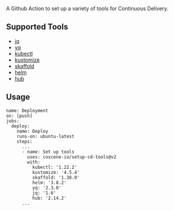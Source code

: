 A Github Action to set up a variety of tools for Continuous Delivery.

## Supported Tools

- [jq](https://stedolan.github.io/jq/)
- [yq](https://github.com/mikefarah/yq)
- [kubectl](https://github.com/kubernetes/kubectl)
- [kustomize](https://github.com/kubernetes-sigs/kustomize)
- [skaffold](https://github.com/GoogleContainerTools/skaffold)
- [helm](https://github.com/helm/helm)
- [hub](https://github.com/github/hub)

## Usage

```
name: Deployment
on: [push]
jobs:
  deploy:
    name: Deploy
    runs-on: ubuntu-latest
    steps:
      ...
      - name: Set up tools
        uses: coscene-io/setup-cd-tools@v2
        with:
          kubectl: '1.22.2'
          kustomize: '4.5.4'
          skaffold: '1.38.0'
          helm: '3.8.2'
          yq: '2.3.0'
          jq: '1.6'
          hub: '2.14.2'
      ...
```
